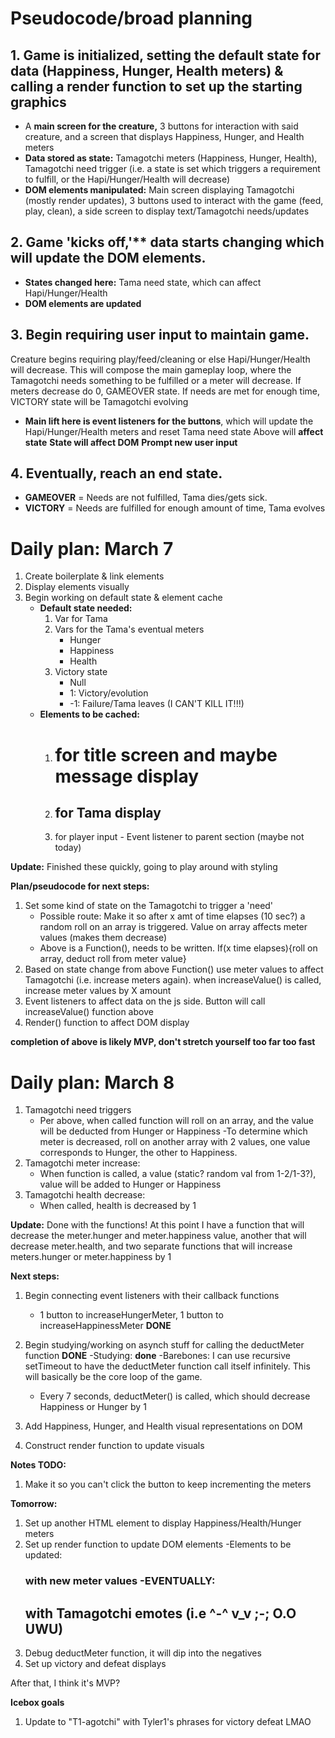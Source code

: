 # Pseudocode/broad planning

## 1. Game is initialized, setting the default state for data (Happiness, Hunger, Health meters) & calling a render function to set up the starting graphics 
- A **main screen for the creature,** 3 buttons for interaction with said creature, and a screen that displays Happiness, Hunger, and Health meters
- **Data stored as state:** Tamagotchi meters (Happiness, Hunger, Health), Tamagotchi need trigger (i.e. a state is set which triggers a requirement to fulfill, or the Hapi/Hunger/Health will decrease)
- **DOM elements manipulated:** Main screen displaying Tamagotchi (mostly render updates), 3 buttons used to interact with the game (feed, play, clean), a side screen to display text/Tamagotchi needs/updates



## 2. Game 'kicks off,'** data starts changing which will update the DOM elements.
- **States changed here:** Tama need state, which can affect Hapi/Hunger/Health
- **DOM elements are updated**



## 3. Begin requiring user input to maintain game. 
Creature begins requiring play/feed/cleaning or else Hapi/Hunger/Health will decrease. This will compose the main gameplay loop, where the Tamagotchi needs something to be fulfilled or a meter will decrease. If meters decrease do 0, GAMEOVER state. If needs are met for enough time, VICTORY state will be Tamagotchi evolving
- **Main lift here is event listeners for the buttons**, which will update the Hapi/Hunger/Health meters and reset Tama need state
Above will **affect state**
**State will affect DOM**
**Prompt new user input**



## 4. Eventually, reach an end state.
- **GAMEOVER** = Needs are not fulfilled, Tama dies/gets sick. 
- **VICTORY** = Needs are fulfilled for enough amount of time, Tama evolves





# Daily plan: March 7

1. Create boilerplate & link elements
2. Display elements visually
3. Begin working on default state & element cache
    - **Default state needed:**
        1. Var for Tama
        2. Vars for the Tama's eventual meters
            - Hunger
            - Happiness
            - Health
        3. Victory state
            - Null
            - 1: Victory/evolution
            - -1: Failure/Tama leaves (I CAN'T KILL IT!!!)
    - **Elements to be cached:**
        1. <h1> for title screen and maybe message display
        2. <h2> for Tama display
        3. <section class="buttons"> for player input
            - Event listener to parent section (maybe not today)

**Update:** Finished these quickly, going to play around with styling

**Plan/pseudocode for next steps:**

1. Set some kind of state on the Tamagotchi to trigger a 'need'
    - Possible route: Make it so after x amt of time elapses (10 sec?) a random roll on an array is triggered. Value on array affects meter values (makes them decrease)
    - Above is a Function(), needs to be written. If(x time elapses){roll on array, deduct roll from meter value}
2. Based on state change from above Function() use meter values to affect Tamagotchi (i.e. increase meters again). when increaseValue() is called, increase meter values by X amount
3. Event listeners to affect data on the js side. Button will call increaseValue() function above
4. Render() function to affect DOM display

**completion of above is likely MVP, don't stretch yourself too far too fast**

# Daily plan: March 8

1. Tamagotchi need triggers
    - Per above, when called function will roll on an array, and the value will be deducted from Hunger or Happiness
        -To determine which meter is decreased, roll on another array with 2 values, one value corresponds to Hunger, the other to Happiness.
2. Tamagotchi meter increase:
    - When function is called, a value (static? random val from 1-2/1-3?), value will be added to Hunger or Happiness
3. Tamagotchi health decrease:
    - When called, health is decreased by 1

**Update:** Done with the functions! At this point I have a function that will decrease the meter.hunger and meter.happiness value, another that will decrease meter.health, and two separate functions that will increase meters.hunger or meter.happiness by 1

**Next steps:** 

1. Begin connecting event listeners with their callback functions
    - 1 button to increaseHungerMeter, 1 button to increaseHappinessMeter **DONE**
2. Begin studying/working on asynch stuff for calling the deductMeter function **DONE**
    -Studying: **done**
    -Barebones: I can use recursive setTimeout to have the deductMeter function call itself infinitely. This will basically be the core loop of the game.

    - Every 7 seconds, deductMeter() is called, which should decrease Happiness or Hunger by 1
3. Add Happiness, Hunger, and Health visual representations on DOM
3. Construct render function to update visuals

**Notes TODO:**

1. Make it so you can't click the button to keep incrementing the meters

**Tomorrow:**

1. Set up another HTML element to display Happiness/Health/Hunger meters
2. Set up render function to update DOM elements
    -Elements to be updated: <h3> with new meter values
    -EVENTUALLY: <h2> with Tamagotchi emotes (i.e ^-^ v_v ;-; O.O UWU)
3. Debug deductMeter function, it will dip into the negatives
4. Set up victory and defeat displays

After that, I think it's MVP?

**Icebox goals**

1. Update to "T1-agotchi" with Tyler1's phrases for victory defeat LMAO
    
        